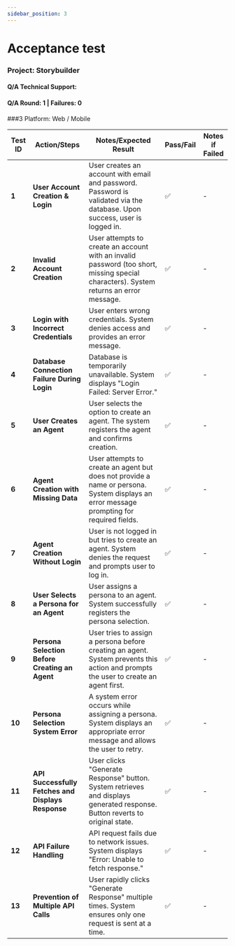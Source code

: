 ```yaml
---
sidebar_position: 3
---
```

# Acceptance test

### Project: Storybuilder
#### Q/A Technical Support: 
#### Q/A Round: 1 | Failures: 0
###3 Platform: Web / Mobile

| **Test ID** | **Action/Steps** | **Notes/Expected Result** | **Pass/Fail** | **Notes if Failed** |
|------------|----------------|--------------------------|-------------|----------------|
| **1** | **User Account Creation & Login**  | User creates an account with email and password. Password is validated via the database. Upon success, user is logged in. | ✅ | - |
| **2** | **Invalid Account Creation** | User attempts to create an account with an invalid password (too short, missing special characters). System returns an error message. | ✅ | - |
| **3** | **Login with Incorrect Credentials** | User enters wrong credentials. System denies access and provides an error message. | ✅ | - |
| **4** | **Database Connection Failure During Login** | Database is temporarily unavailable. System displays "Login Failed: Server Error." | ✅ | - |
| **5** | **User Creates an Agent** | User selects the option to create an agent. The system registers the agent and confirms creation. | ✅ | - |
| **6** | **Agent Creation with Missing Data** | User attempts to create an agent but does not provide a name or persona. System displays an error message prompting for required fields. | ✅ | - |
| **7** | **Agent Creation Without Login** | User is not logged in but tries to create an agent. System denies the request and prompts user to log in. | ✅ | - |
| **8** | **User Selects a Persona for an Agent** | User assigns a persona to an agent. System successfully registers the persona selection. | ✅ | - |
| **9** | **Persona Selection Before Creating an Agent** | User tries to assign a persona before creating an agent. System prevents this action and prompts the user to create an agent first. | ✅ | - |
| **10** | **Persona Selection System Error** | A system error occurs while assigning a persona. System displays an appropriate error message and allows the user to retry. | ✅ | - |
| **11** | **API Successfully Fetches and Displays Response** | User clicks "Generate Response" button. System retrieves and displays generated response. Button reverts to original state. | ✅ | - |
| **12** | **API Failure Handling** | API request fails due to network issues. System displays "Error: Unable to fetch response." | ✅ | - |
| **13** | **Prevention of Multiple API Calls** | User rapidly clicks "Generate Response" multiple times. System ensures only one request is sent at a time. | ✅ | - |




